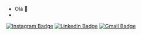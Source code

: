 - Olá 👋 
- 
[![Instagram Badge](https://img.shields.io/badge/-Instagram-BF0A30?style=flat-square&logo=Instagram&logoColor=white)](https://instagram.com/rafaaazvedo)
[![Linkedin Badge](https://img.shields.io/badge/-Rafael%20Alves-blue?style=flat-square&logo=Linkedin&logoColor=white&link=https://www.linkedin.com/in/rafa-alvesdeazevedo/)](https://www.linkedin.com/in/rafa-alvesdeazevedo/) 
[![Gmail Badge](https://img.shields.io/badge/-Gmail-FF0000?style=flat-square&logo=Gmail&logoColor=white)](ra.alvesdeazevedo@gmail.com)

<!---
rafaaazevedo/rafaaazevedo is a ✨ special ✨ repository because its `README.md` (this file) appears on your GitHub profile.
You can click the Preview link to take a look at your changes.
--->
